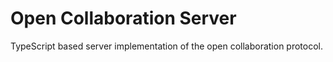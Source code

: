 # Open Collaboration Server

TypeScript based server implementation of the open collaboration protocol.
